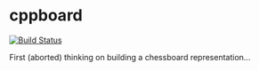 # cppboard
[![Build Status](https://travis-ci.org/fpiantini/cppboard.svg?branch=main)](https://travis-ci.org/fpiantini/cppboard)

First (aborted) thinking on building a chessboard representation...
